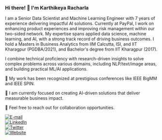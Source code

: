 ### Hi there! :wave: I'm Karthikeya Racharla

I am a Senior Data Scientist and Machine Learning Engineer with 7 years of experience delivering impactful AI solutions. Currently at PayPal, I work on enhancing product experiences and improving risk management within our two-sided network. My expertise spans applied data science, machine learning, and AI, with a strong track record of driving business outcomes. I hold a Masters in Business Analytics from IIM Calcutta, ISI, and IIT Kharagpur (PGDBA/2021), and Bachelor's degree from IIT Kharagpur (2017).

I combine technical proficiency with research-driven insights to solve complex problems across various domains, including NLP/text/image areas, and building practical ML/AI applications.

🔭 My work has been recognized at prestigious conferences like IEEE BigMM and IEEE SPIN.

🌱 I am currently focused on creating AI-driven solutions that deliver measurable business impact.

💬 Feel free to reach out for collaboration opportunities.

[![E-mail](https://img.shields.io/badge/Gmail-karthikeyaracharla-%23EA4335?logo=Gmail)](mailto:karthikeyaracharla[at]gmail.com)  
[![LinkedIn](https://img.shields.io/badge/LinkedIn-Karthikeya-blue?logo=LinkedIn)](https://www.linkedin.com/in/karthikeyaracharla/)  
[![Twitter](https://img.shields.io/badge/Twitter-karthikeya_kgp-%231DA1F2?style=flat-square&logo=twitter)](https://www.twitter.com/karthikeya_kgp/)  
[![Website](https://img.shields.io/badge/Website-karthikeyaR.github.io-orange%234285F4?logo=GoogleChrome)](https://karthikeyaR.github.io/)

